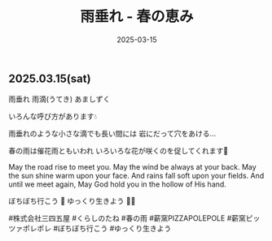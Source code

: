 ﻿---
title: '雨垂れ - 春の恵み'
date: '2025-03-15'
image: '/images/雨垂れ.png'
description: '雨垂れ...詳細を表示'
lang: 'ja'
tags: ['季節・自然']
---

## 2025.03.15(sat)

雨垂れ
雨滴(うてき)
あましずく

いろんな呼び方があります💧

雨垂れのような小さな滴でも長い間には
岩にだって穴をあける…

春の雨は催花雨ともいわれ
いろいろな花が咲くのを促してくれます🌱

May the road rise to meet you.
May the wind be always at your back.
May the sun shine warm upon your face.
And rains fall soft upon your fields.
And until we meet again,
May God hold you in the hollow of His hand.

ぼちぼち行こう 👣
ゆっくり生きよう 🌸➿

#株式会社三四五屋 #くらしのたね #春の雨 #薪窯PIZZAPOLEPOLE #薪窯ピッツァポレポレ #ぼちぼち行こう #ゆっくり生きよう
